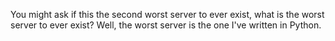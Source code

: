 You might ask if this the second worst server to ever exist, what is the worst server to ever exist? Well, the worst server is the one I've written in Python.